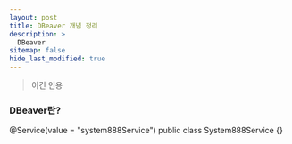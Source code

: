 ```yaml
---
layout: post
title: DBeaver 개념 정리
description: >
  DBeaver
sitemap: false
hide_last_modified: true
---
```


> 이건 인용

### DBeaver란?

@Service(value = "system888Service")
public class System888Service {}